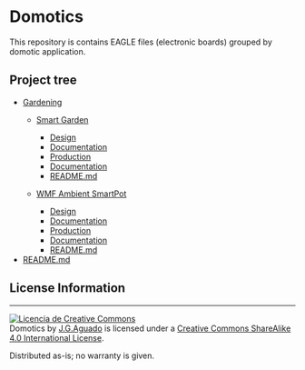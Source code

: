 # Domotics

This repository is contains EAGLE files (electronic boards) grouped by domotic application.

## Project tree

* [Gardening ](./Gardening/)
    * [Smart Garden](./Gardening/Smart_garden)
        * [Design](./Gardening/Smart_garden/Design/)
        * [Documentation](./Gardening/Smart_garden/Documentation/)
        * [Production](./Gardening/Smart_garden/Production/)
        * [Documentation](../Gardening/Smart_garden/Documentation/)
        * [README.md](./README.md)

    * [WMF Ambient SmartPot](./Gardening/WMF_Ambient_SmartPot/)
        * [Design](./Gardening/WMF_Ambient_SmartPot/Design/)
        * [Documentation](./Gardening/WMF_Ambient_SmartPot/Documentation/)
        * [Production](./Gardening/WMF_Ambient_SmartPot/Production/)
        * [Documentation](../Gardening/WMF_Ambient_SmartPot/Documentation/)
        * [README.md](./README.md)
 * [README.md](./README.md)


## License Information
-------------------
<a rel="license" href="http://creativecommons.org/licenses/by-nc/4.0/"><img alt="Licencia de Creative Commons" style="border-width:0" src="https://i.creativecommons.org/l/by-nc/4.0/88x31.png" /></a><br /><span xmlns:dct="http://purl.org/dc/terms/" property="dct:title">Domotics</span> by <a xmlns:cc="http://creativecommons.org/ns#" href="https://github.com/SpaceDIY/Domotics" property="cc:attributionName" rel="cc:attributionURL">J.G.Aguado</a> is licensed under a <a rel="license" href="http://creativecommons.org/licenses/by-nc/4.0/">Creative Commons ShareAlike 4.0 International License</a>.

Distributed as-is; no warranty is given.
